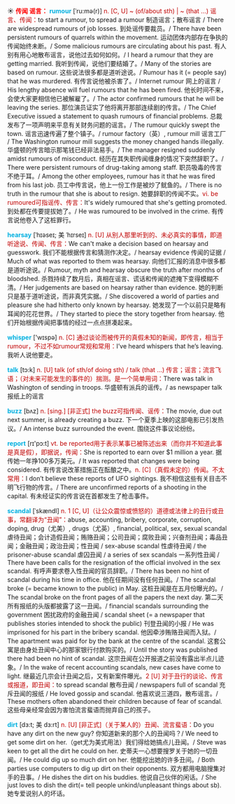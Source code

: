 ☀ <font color="red">**传闻 谣言：**</font>
<font color="sky blue">**rumour**</font> [ˈru:mə(r)]
<font color="#c00000">n. [C, U] ~ (of/about sth) | ~ (that …) 谣言、传闻：</font>to start a rumour, to spread a rumour 制造谣言；散布谣言 / There are widespread rumours of job losses. 到处谣传要裁员。/ There have been persistent rumours of quarrels within the movement. 运动团体内部存在争执的传闻始终未断。/ Some malicious rumours are circulating about his past. 有人别有用心地散布谣言，说他过去如何如何。/ I heard a rumour that they are getting married. 我听到传闻，说他们要结婚了。/ Many of the stories are based on rumour. 这些说法很多都是道听途说。/ Rumour has it (= people say) that he was murdered. 有传言说他被杀害了。/ Internet rumour 网上的谣言 / His lengthy absence will fuel rumours that he has been fired. 他长时间不来，会使大家更相信他已被解雇了。/ The actor confirmed rumours that he will be leaving the series. 那位演员证实了他将离开那部连续剧的传言。/ The Chief Executive issued a statement to quash rumours of financial problems. 总裁发布了一项声明来平息有关财务问题的谣言。/ The rumour quickly swept the town. 谣言迅速传遍了整个镇子。/ rumour factory（英）, rumour mill 谣言工厂 / The Washington rumour mill suggests the money changed hands illegally. 华盛顿的传言暗示那笔钱已经非法易手。/ The manager resigned suddenly amidst rumours of misconduct. 经历在其失职传闻缠身的情况下突然辞职了。/ There were persistent rumours of drug-taking among staff. 职员吸毒的传言不绝于耳。/ Among the other employees, rumour has it that he was fired from his last job. 员工中传言说，他上一份工作是被炒了鱿鱼的。/ There is no truth in the rumour that she is about to resign. 她要辞职的传闻不实。<font color="#c00000">vi. be rumoured可指谣传、传言：</font>It's widely rumoured that she's getting promoted. 到处都在传要提拔她了。/ He was rumoured to be involved in the crime. 有传言说他卷入了这桩罪行。

<font color="sky blue">**hearsay**</font> [ˈhɪəseɪ; 美 ˈhɪrseɪ]
<font color="#c00000">n. [U] 从别人那里听到的、未必真实的事情，即道听途说、传闻、传言：</font>We can't make a decision based on hearsay and guesswork. 我们不能根据传言和猜测作决定。/ hearsay evidence 传闻的证据 / Much of what was reported to them was hearsay. 向他们汇报的消息中很多都是道听途说。/ Rumour, myth and hearsay obscure the truth after months of bloodshed. 杀戮持续了数月后，真相在谣言、谎话和传闻的遮掩下变得模糊不清。/ Her judgements are based on hearsay rather than evidence. 她的判断只是基于道听途说，而非真凭实据。/ She discovered a world of parties and pleasure she had hitherto only known by hearsay. 她发现了一个以前只是略有耳闻的花花世界。/ They started to piece the story together from hearsay. 他们开始根据传闻把事情的经过一点点拼凑起来。

<font color="sky blue">**whisper**</font> ['wɪspə] 
<font color="#c00000">n. [C] 通过谈论而被传开的真假未知的新闻，即传言，相当于rumour，不过不如rumour常规和常用：</font>I’ve heard whispers that he’s leaving. 我听人说他要走。

<font color="sky blue">**talk**</font> [tɔ:k] 
<font color="#c00000">n. [U] talk (of sth/of doing sth) / talk (that …) 传言；谣言；流言飞语；（对未来可能发生的事件的）揣测。是一个简单用词：</font>There was talk in Washington of sending in troops. 华盛顿有派兵的谣传。/ as newspaper talk 报纸上的谣言
           
<font color="sky blue">**buzz**</font> [bʌz]
<font color="#c00000">n. [sing.] [非正式] the buzz可指传闻、谣传：</font>The movie, due out next summer, is already creating a buzz. 下一个夏季上映的这部电影已引发热议。/ An intense buzz surrounded the event. 围绕这件事议论纷纷。
 
<font color="sky blue">**report**</font> [rɪ'pɔ:t] 
<font color="#c00000">vt. be reported用于表示某事已被陈述出来（而你并不知道此事是真是假），即据说，传闻：</font>She is reported to earn over $1 million a year. 据传她一年挣100多万美元。/ It was reported that changes were being considered. 有传言说改革措施正在酝酿之中。<font color="#c00000">n. [C]（真假未定的）传闻。不太常用：</font>I don’t believe these reports of UFO sightings. 我不相信这些有关目击不明飞行物的传言。/ There are unconfirmed reports of a shooting in the capital. 有未经证实的传言说在首都发生了枪击事件。
           
<font color="sky blue">**scandal**</font> [ˈskændl]
<font color="#c00000">n. 1 [C, U]（让公众震惊或愤怒的）道德或法律上的丑行或丑事，常翻译为“丑闻”：</font>abuse, accounting, bribery, corporate, corruption, doping, drug（尤美）, drugs（尤英）, financial, political, sex, sexual scandal 虐待丑闻；会计造假丑闻；贿赂丑闻；公司丑闻；腐败丑闻；兴奋剂丑闻；毒品丑闻；金融丑闻；政治丑闻；性丑闻 / sex-abuse scandal 性虐待丑闻 / the prisoner-abuse scandal 虐囚丑闻 / a series of sex scandals 一系列性丑闻 / There have been calls for the resignation of the official involved in the sex scandal. 有呼声要求卷入性丑闻的官员辞职。/ There has been no hint of scandal during his time in office. 他在任期间没有任何丑闻。/ The scandal broke (= became known to the public) in May. 这桩丑闻是在五月份曝光的。/ The scandal broke on the front pages of all the papers the next day. 第二天所有报纸的头版都披露了这一丑闻。/ financial scandals surrounding the government 困扰政府的金融丑闻 / scandal sheet (= a newspaper that publishes stories intended to shock the public) 刊登丑闻的小报 / He was imprisoned for his part in the bribery scandal. 他因牵涉贿赂丑闻而入狱。/ The apartment was paid for by the bank at the centre of the scandal. 这套公寓是由身处丑闻中心的那家银行付款购买的。/ Until the story was published there had been no hint of scandal. 这宗丑闻在公开报道之前没有露出半点儿迹象。/ In the wake of recent accounting scandals, new cases have come to light. 继最近几宗会计丑闻之后，又有新案件曝光。<font color="#c00000">2 [U] 对于丑行的谈论、传言或报道，即丑闻：</font>to spread scandal 散布丑闻 / newspapers full of scandal 充斥丑闻的报纸 / He loved gossip and scandal. 他喜欢说三道四，散布谣言。/ These mothers often abandoned their children because of fear of scandal. 这些母亲经常会因为害怕流言蜚语而抛弃自己的孩子。
           
<font color="sky blue">**dirt**</font> [dɜ:t; 美 dɜ:rt]
<font color="#c00000">n. [U] [非正式]（关于某人的）丑闻、流言蜚语：</font>Do you have any dirt on the new guy? 你知道新来的那个人的丑闻吗？/ We need to get some dirt on her.（get尤为美式用法）我们得给她搞点儿丑闻。/ Steve was keen to get all the dirt he could on her. 史蒂夫一心想要搜罗关于她的一切丑闻。/ He could dig up so much dirt on her. 他能挖出她的许多丑间。/ Both parties use computers to dig up dirt on their opponents. 双方都用电脑搜集对手的丑事。/ He dishes the dirt on his buddies. 他说自己伙伴的闲话。/ She just loves to dish the dirt(= tell people unkind/unpleasant things about sb). 她专爱说别人的坏话。




